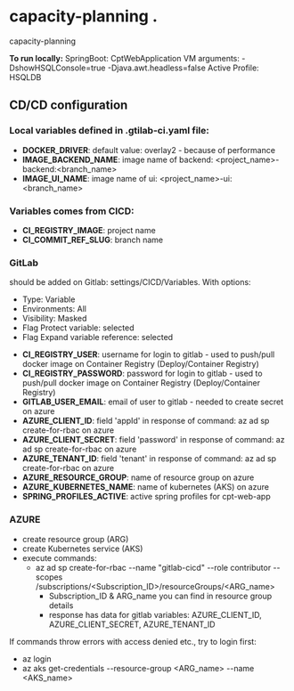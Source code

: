 # capacity-planning .
capacity-planning

**To run locally:**
SpringBoot: CptWebApplication
VM arguments: 
-DshowHSQLConsole=true
-Djava.awt.headless=false
Active Profile:
HSQLDB

## CD/CD configuration

### Local variables defined in .gtilab-ci.yaml file:
* **DOCKER_DRIVER**: default value: overlay2 - because of performance
* **IMAGE_BACKEND_NAME**: image name of backend: <project_name>-backend:<branch_name>
* **IMAGE_UI_NAME**: image name of ui: <project_name>-ui:<branch_name>
### Variables comes from CICD:
* **CI_REGISTRY_IMAGE**: project name
* **CI_COMMIT_REF_SLUG**: branch name
### GitLab
should be added on Gitlab: settings/CICD/Variables. With options:
- Type: Variable
- Environments: All
- Visibility: Masked
- Flag Protect variable: selected
- Flag Expand variable reference: selected


* **CI_REGISTRY_USER**: username for login to gitlab - used to push/pull docker image on Container Registry (Deploy/Container Registry) 
* **CI_REGISTRY_PASSWORD**: password for login to gitlab - used to push/pull docker image on Container Registry (Deploy/Container Registry)
* **GITLAB_USER_EMAIL**: email of user to gitlab - needed to create secret on azure
* **AZURE_CLIENT_ID**: field 'appId' in response of command: az ad sp create-for-rbac on azure
* **AZURE_CLIENT_SECRET**: field 'password' in response of command: az ad sp create-for-rbac on azure
* **AZURE_TENANT_ID**: field 'tenant' in response of command: az ad sp create-for-rbac on azure
* **AZURE_RESOURCE_GROUP**: name of resource group on azure
* **AZURE_KUBERNETES_NAME**: name of kubernetes (AKS) on azure
* **SPRING_PROFILES_ACTIVE**: active spring profiles for cpt-web-app

### AZURE
- create resource group (ARG)
- create Kubernetes service (AKS)
- execute commands:
  - az ad sp create-for-rbac --name "gitlab-cicd" --role contributor --scopes /subscriptions/<Subscription_ID>/resourceGroups/<ARG_name>
    - Subscription_ID & ARG_name you can find in resource group details
    - response has data for gitlab variables: AZURE_CLIENT_ID, AZURE_CLIENT_SECRET, AZURE_TENANT_ID
    

If commands throw errors with access denied etc., try to login first:
- az login
- az aks get-credentials --resource-group <ARG_name> --name <AKS_name>
